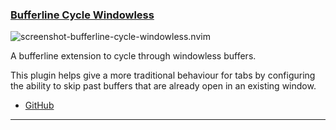 <h3 id="bufferline-cycle-windowless.nvim">
  <a href="#bufferline-cycle-windowless.nvim">
    <span class="icon-text">
      <span class="icon">
        <i class="fa-solid fa-book"></i>
      </span>
    </span>
    <span>Bufferline Cycle Windowless</span>
  </a>
</h3>

![screenshot-bufferline-cycle-windowless.nvim](https://user-images.githubusercontent.com/226654/208528189-10984843-96cc-4e86-bcfe-efa5b4b13707.gif)

A bufferline extension to cycle through windowless buffers.

This plugin helps give a more traditional behaviour for tabs by configuring the ability to skip past buffers that are already open in an existing window.

- [GitHub](https://github.com/roobert/bufferline-cycle-windowless.nvim)

---
